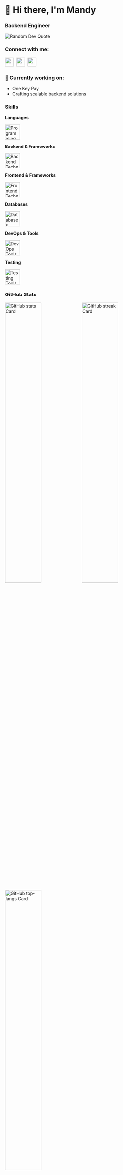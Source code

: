 <div id="toc">
  <ul align="left" style="list-style: none">
    <summary>
      <h1>
        👋 Hi there, I'm Mandy
      </h1>
    </summary>
  </ul>
</div>
<h3 align="left">Backend Engineer</h3>
<div align="left">
  <img src="https://quotes-github-readme.vercel.app/api?type=horizontal&theme=nord" alt="Random Dev Quote"/>
</div>
<h3 align="left">Connect with me:</h3>
<p align="left">
<a href="mailto:ms.mandy610425@gmail.com" target="_blank"><img src="https://img.shields.io/badge/Gmail-D14836?style=flat-square&logo=gmail&logoColor=white" height="28" style="margin-right: 4px"></a>
<a href="https://linkedin.com/in/sing-yi-chen" target="_blank"><img src="https://img.shields.io/badge/LinkedIn-0077B5?style=flat-square&logo=linkedin&logoColor=white" height="28" style="margin-right: 4px"></a>
<a href="https://github.com/singyichen" target="_blank"><img src="https://img.shields.io/badge/GitHub-100000?style=flat-square&logo=github&logoColor=white" height="28" style="margin-right: 4px"></a>
</p>

**<h3 align="left">🔭 Currently working on:</h3>**
- One Key Pay
- Crafting scalable backend solutions

**<h3 align="left">Skills</h3>**

**Languages**
<div style="display: flex; flex-wrap: wrap; gap: 12px; justify-content: left;">
<img src="https://skillicons.dev/icons?i=js,ts,python" height="48" alt="Programming Languages" />
</div>

**Backend & Frameworks**
<div style="display: flex; flex-wrap: wrap; gap: 12px; justify-content: left;">
<img src="https://skillicons.dev/icons?i=nodejs,express,nestjs,django" height="48" alt="Backend Technologies" />
</div>

**Frontend & Frameworks**
<div style="display: flex; flex-wrap: wrap; gap: 12px; justify-content: left;">
<img src="https://skillicons.dev/icons?i=html,css,react,vue,figma" height="48" alt="Frontend Technologies" />
</div>

**Databases**
<div style="display: flex; flex-wrap: wrap; gap: 12px; justify-content: left;">
<img src="https://skillicons.dev/icons?i=mongodb,mysql,postgresql,redis,sqlite" height="48" alt="Databases" />
</div>

**DevOps & Tools**
<div style="display: flex; flex-wrap: wrap; gap: 12px; justify-content: left;">
<img src="https://skillicons.dev/icons?i=docker,kubernetes,nginx,gcp,git,linux,bash" height="48" alt="DevOps Tools" />
</div>

**Testing**
<div style="display: flex; flex-wrap: wrap; gap: 12px; justify-content: left;">
<img src="https://skillicons.dev/icons?i=jest,cypress" height="48" alt="Testing Tools" />
</div>

**<h3 align="left">GitHub Stats</h3>**
<p align="left">
  <img width="48%" src="https://github-readme-stats.vercel.app/api?username=ms314006&theme=react&hide_title=false&hide_rank=false&show_icons=true&include_all_commits=true&count_private=true&line_height=23" alt="GitHub stats Card" />
  <img width="48%" src="https://github-readme-streak-stats.herokuapp.com/?user=ms314006&theme=react&hide_border=false" alt="GitHub streak Card" />
</p>

<p align="left">
  <img width="48%" src="https://github-readme-stats.vercel.app/api/top-langs/?username=ms314006&theme=react&hide_title=false&layout=compact&langs_count=6&hide_progress=false&card_width=400" alt="GitHub top-langs Card" />
</p>

<div align="center">
  <img src="https://quotes-github-readme.vercel.app/api?type=horizontal&theme=react" alt="Random Dev Quote"/>
</div>
